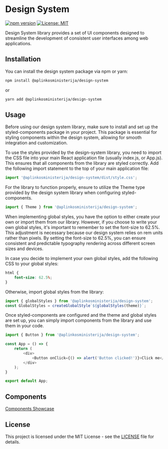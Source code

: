 # Design System

[![npm version](https://badge.fury.io/js/%40aplinkosministerija%2Fdesign-system.svg)](https://badge.fury.io/js/%40aplinkosministerija%2Fdesign-system)
[![License: MIT](https://img.shields.io/badge/License-MIT-yellow.svg)](https://opensource.org/licenses/MIT)

Design System library provides a set of UI components designed to streamline the development of consistent user interfaces among web applications.
## Installation

You can install the design system package via npm or yarn:

```bash
npm install @aplinkosministerija/design-system
```
or
```bash
yarn add @aplinkosministerija/design-system
```

## Usage

Before using our design system library, make sure to install and set up the styled-components package in your project. This package is essential for styling components within the design system, allowing for smooth integration and customization.

To use the styles provided by the design-system library, you need to import the CSS file into your main React application file (usually index.js, or App.js). This ensures that all components from the library are styled correctly. Add the following import statement to the top of your main application file:

```javascript
import '@aplinkosministerija/design-system/dist/style.css';
```

For the library to function properly, ensure to utilize the Theme type provided by the design system library when configuring styled-components.
```javascript
import { Theme } from '@aplinkosministerija/design-system';
```
When implementing global styles, you have the option to either create your own or import them from our library. However, if you choose to write your own global styles, it's important to remember to set the font-size to 62.5%. This adjustment is necessary because our design system relies on rem units rather than pixels. By setting the font-size to 62.5%, you can ensure consistent and predictable typography rendering across different screen sizes and devices.

In case you decide to implement your own global styles, add the following CSS to your global styles:
```css
html {
    font-size: 62.5%;
}
```

Otherwise, import global styles from the library:
```javascript
import { globalStyles } from '@aplinkosministerija/design-system';
const GlobalStyles = createGlobalStyle`${globalStyles(theme)}`;

```

Once styled-components are configured and the theme and global styles are set up, you can simply import components from the library and use them in your code.
```javascript
import { Button } from '@aplinkosministerija/design-system';

const App = () => {
    return (
        <div>
            <Button onClick={() => alert('Button clicked!')}>Click me</Button>
        </div>
    );
}

export default App;
```
## Components

[Components Showcase](https://ui.startupgov.lt/?path=/story/design-system-buttons-button--button-story)


## License

This project is licensed under the MIT License - see the [LICENSE](LICENSE) file for details.

